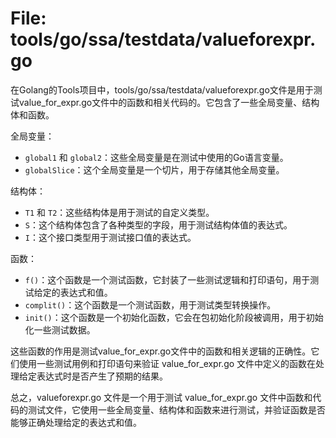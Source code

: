 # File: tools/go/ssa/testdata/valueforexpr.go

在Golang的Tools项目中，tools/go/ssa/testdata/valueforexpr.go文件是用于测试value_for_expr.go文件中的函数和相关代码的。它包含了一些全局变量、结构体和函数。

全局变量：
- `global1` 和 `global2`：这些全局变量是在测试中使用的Go语言变量。
- `globalSlice`：这个全局变量是一个切片，用于存储其他全局变量。

结构体：
- `T1` 和 `T2`：这些结构体是用于测试的自定义类型。
- `S`：这个结构体包含了各种类型的字段，用于测试结构体值的表达式。
- `I`：这个接口类型用于测试接口值的表达式。

函数：
- `f()`：这个函数是一个测试函数，它封装了一些测试逻辑和打印语句，用于测试给定的表达式和值。
- `complit()`：这个函数是一个测试函数，用于测试类型转换操作。
- `init()`：这个函数是一个初始化函数，它会在包初始化阶段被调用，用于初始化一些测试数据。

这些函数的作用是测试value_for_expr.go文件中的函数和相关逻辑的正确性。它们使用一些测试用例和打印语句来验证 value_for_expr.go 文件中定义的函数在处理给定表达式时是否产生了预期的结果。

总之，valueforexpr.go 文件是一个用于测试 value_for_expr.go 文件中函数和代码的测试文件，它使用一些全局变量、结构体和函数来进行测试，并验证函数是否能够正确处理给定的表达式和值。

